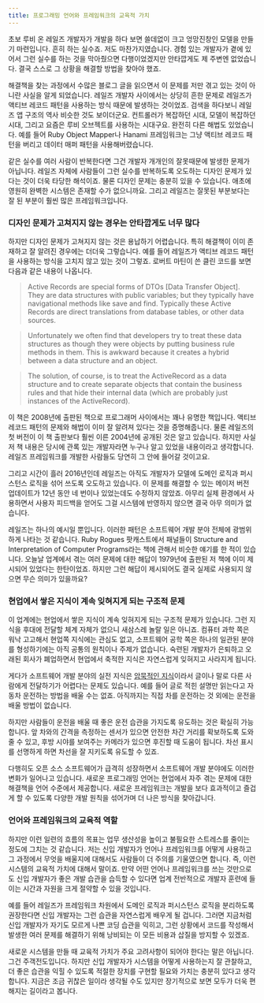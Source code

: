 ```yaml
---
title: 프로그래밍 언어와 프레임워크의 교육적 가치
---
```


초보 루비 온 레일즈 개발자가 개발을 하다 보면 쓸데없이 크고 엉망진창인 모델을 만들기 마련입니다. 흔히 하는 실수죠. 저도 마찬가지였습니다. 경험 있는 개발자가 곁에 있어서 그런 실수를 하는 것을 막아줬으면 다행이었겠지만 안타깝게도 제 주변엔 없었습니다. 결국 스스로 그 상황을 해결할 방법을 찾아야 했죠. 

해결책을 찾는 과정에서 수많은 블로그 글을 읽으면서 이 문제를 저만 겪고 있는 것이 아니란 사실을 알게 되었습니다. 레일즈 개발자 사이에서는 상당히 흔한 문제로 레일즈가 액티브 레코드 패턴을 사용하는 방식 때문에 발생하는 것이었죠. 검색을 하다보니 레일즈 앱 구조의 역사 비슷한 것도 보이더군요. 컨트롤러가 복잡하던 시대, 모델이 복잡하던 시대, 그리고 요즘은 루비 오브젝트를 사용하는 시대구요. 완전히 다른 해법도 있었습니다. 예를 들어 Ruby Object Mapper나 Hanami 프레임워크는 그냥 액티브 레코드 패턴을 버리고 데이터 매퍼 패턴을 사용해버렸습니다. 

같은 실수를 여러 사람이 반복한다면 그건 개발자 개개인의 잘못때문에 발생한 문제가 아닙니다. 레일즈 자체에 사람들이 그런 실수를 반복하도록 오도하는 디자인 문제가 있다는 것이 더욱 타당한 해석이죠. 물론 디자인 문제는 충분히 있을 수 있습니다. 애초에 영원히 완벽한 시스템은 존재할 수가 없으니까요. 그리고 레일즈는 잘못된 부분보다는 잘 된 부분이 훨씬 많은 프레임워크입니다.

<!--more-->

### 디자인 문제가 고쳐지지 않는 경우는 안타깝게도 너무 많다

하지만 디자인 문제가 고쳐지지 않는 것은 용납하기 어렵습니다. 특히 해결책이 이미 존재하고 잘 알려진 경우에는 더더욱 그렇습니다. 예를 들어 레일즈가 액티브 레코드 패턴을 사용하는 방식을 고치지 않고 있는 것이 그렇죠. 로버트 마틴이 쓴 클린 코드를 보면 다음과 같은 내용이 나옵니다.

> Active Records are special forms of DTOs [Data Transfer Object]. They are data structures with public variables; but they typically have navigational methods like save and find. Typically these Active Records are direct translations from database tables, or other data sources.  

> Unfortunately we often find that developers try to treat these data structures as though they were objects by putting business rule methods in them. This is awkward because it creates a hybrid between a data structure and an object.

> The solution, of course, is to treat the ActiveRecord as a data structure and to create separate objects that contain the business rules and that hide their internal data (which are probably just instances of the ActiveRecord).

이 책은 2008년에 출판된 책으로 프로그래머 사이에서는 꽤나 유명한 책입니다. 액티브 레코드 패턴의 문제와 해법이 이미 잘 알려져 있다는 것을 증명해줍니다. 물론 레일즈의 첫 버전이 이 책 출판보다 훨씬 이른 2004년에 공개된 것은 알고 있습니다. 하지만 사실 저 책 내용은 당시에 관록 있는 개발자라면 누구나 알고 있었을 내용이라고 생각합니다. 레일즈 프레임워크를 개발한 사람들도 당연히 그 안에 들어갈 것이고요.

그리고 시간이 흘러 2016년인데 레일즈는 아직도 개발자가 모델에 도메인 로직과 퍼시스턴스 로직을 섞어 쓰도록 오도하고 있습니다. 이 문제를 해결할 수 있는 메이저 버전 업데이트가 12년 동안 네 번이나 있었는데도 수정하지 않았죠. 아무리 실제 환경에서 사용하면서 사용자 피드백을 얻어도 그걸 시스템에 반영하지 않으면 결국 아무 의미가 없습니다.

레일즈는 하나의 예시일 뿐입니다. 이러한 패턴은 소프트웨어 개발 분야 전체에 광범위하게 나타는 것 같습니다. Ruby Rogues 팟캐스트에서 패널들이 Structure and Interpretation of Computer Programs라는 책에 관해서 비슷한 얘기를 한 적이 있습니다. 오늘날 업계에서 겪는 여러 문제에 대한 해답이 1979년에 출판된 저 책에 이미 제시되어 있었다는 한탄이었죠. 하지만 그런 해답이 제시되어도 결국 실제로 사용되지 않으면 무슨 의미가 있을까요?

### 현업에서 쌓은 지식이 계속 잊혀지게 되는 구조적 문제

이 업계에는 현업에서 쌓은 지식이 계속 잊혀지게 되는 구조적 문제가 있습니다. 그런 지식을 후대에 전달할 체계 자체가 없으니 새삼스레 놀랄 일은 아니죠. 컴퓨터 과학 쪽은 워낙 고고해서 현업쪽 지식에는 관심도 없고, 소프트웨어 공학 쪽은 하나의 일관된 분야를 형성하기에는 아직 공통의 원칙이나 주제가 없습니다. 숙련된 개발자가 은퇴하고 오래된 회사가 폐업하면서 현업에서 축적한 지식은 자연스럽게 잊혀지고 사라지게 됩니다.

게다가 소프트웨어 개발 분야의 실전 지식은 [암묵적인 지식](https://www.wikiwand.com/ko/%EC%95%94%EB%AC%B5%EC%A7%80)이라서 글이나 말로 다른 사람에게 전달하기가 어렵다는 문제도 있습니다. 예를 들어 글로 적힌 설명만 읽는다고 자동차 운전하는 방법을 배울 수는 없죠. 아직까지는 직접 차를 운전하는 것 외에는 운전을 배울 방법이 없습니다. 

하지만 사람들이 운전을 배울 때 좋은 운전 습관을 가지도록 유도하는 것은 확실히 가능합니다. 앞 차와의 간격을 측정하는 센서가 있으면 안전한 차간 거리를 확보하도록 도와줄 수 있고, 후방 시야를 보여주는 카메라가 있으면 후진할 때 도움이 됩니다. 차선 표시를 선명하게 하면 차선을 잘 지키도록 유도할 수 있죠.

다행히도 오픈 소스 소프트웨어가 급격히 성장하면서 소프트웨어 개발 분야에도 이러한 변화가 일어나고 있습니다. 새로운 프로그래밍 언어는 현업에서 자주 겪는 문제에 대한 해결책을 언어 수준에서 제공합니다. 새로운 프레임워크는 개발을 보다 효과적이고 즐겁게 할 수 있도록 다양한 개발 원칙을 섞어가며 더 나은 방식을 찾아갑니다.

### 언어와 프레임워크의 교육적 역할

하지만 이런 일련의 흐름의 목표는 업무 생산성을 높이고 불필요한 스트레스를 줄이는 정도에 그치는 것 같습니다. 저는 신입 개발자가 언어나 프레임워크를 어떻게 사용하고 그 과정에서 무엇을 배울지에 대해서도 사람들이 더 주의를 기울였으면 합니다. 즉, 이런 시스템의 교육적 가치에 대해서 말이죠. 만약 어떤 언어나 프레임워크를 쓰는 것만으로도 신입 개발자가 좋은 개발 습관을 습득할 수 있다면 업계 전반적으로 개발자 훈련에 들이는 시간과 자원을 크게 절약할 수 있을 것입니다.

예를 들어 레일즈가 프레임워크 차원에서 도메인 로직과 퍼시스턴스 로직을 분리하도록 권장한다면 신입 개발자는 그런 습관을 자연스럽게 배우게 될 겁니다. 그러면 지금처럼 신입 개발자가 자기도 모르게 나쁜 코딩 습관을 익히고, 그런 상황에서 코드를 작성해서 발생한 여러 문제를 해결하기 위해 낭비되는 이 모든 비용과 삽질을 방지할 수 있겠죠.

새로운 시스템을 만들 때 교육적 가치가 주요 고려사항이 되어야 한다는 말은 아닙니다. 그건 주객전도입니다. 하지만 신입 개발자가 시스템을 어떻게 사용하는지 잘 관찰하고, 더 좋은 습관을 익힐 수 있도록 적절한 장치를 구현할 필요와 가치는 충분히 있다고 생각합니다. 지금은 조금 귀찮은 일이라 생각될 수도 있지만 장기적으로 보면 모두가 더욱 편해지는 길이라고 봅니다.
